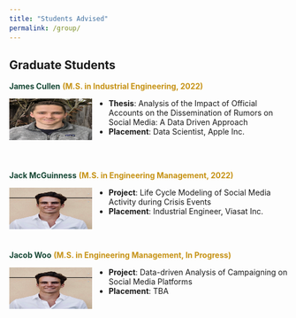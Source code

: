 ```yaml
---
title: "Students Advised"
permalink: /group/
---
```

## Graduate Students
<font color="#154734"><b>James Cullen</b></font> <font color="#C69214"><b>(M.S. in Industrial Engineering, 2022)</b></font>


<img src="/images/group/jamie-spring2022.jpg" alt="Jamie-S22" width="150" height="75" style="float: left; margin-right: 30px;">

- <b>Thesis</b>: Analysis of the Impact of Official Accounts on the Dissemination of Rumors on Social Media: A Data Driven Approach
- <b>Placement</b>: Data Scientist, Apple Inc.

<br />
<br />
<!-- ******************************************************************************** -->

<font color="#154734"><b>Jack McGuinness</b></font> <font color="#C69214"><b>(M.S. in Engineering Management, 2022)</b></font>

<img src="/images/group/jack-spring2022.jpg" alt="Jack-S22" width="150" height="75" style="float: left; margin-right: 30px;">

- <b>Project</b>: Life Cycle Modeling of Social Media Activity during Crisis Events
- <b>Placement</b>: Industrial Engineer, Viasat Inc.

<br />
<br />
<!-- ******************************************************************************** -->

<font color="#154734"><b>Jacob Woo</b></font> <font color="#C69214"><b>(M.S. in Engineering Management, In Progress)</b></font>

<img src="/images/group/jack-spring2022.jpg" alt="Jacob-S23" width="150" height="75" style="float: left; margin-right: 30px;">

- <b>Project</b>: Data-driven Analysis of Campaigning on Social Media Platforms
- <b>Placement</b>: TBA
